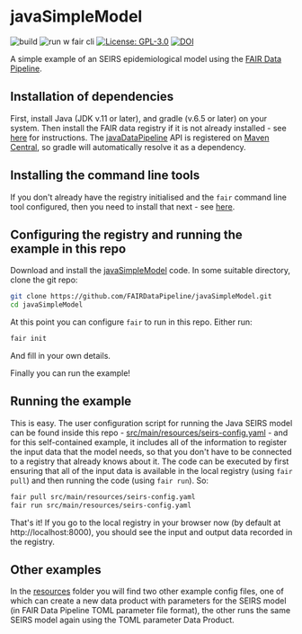 # javaSimpleModel
![build](https://github.com/FAIRDataPipeline/javaSimpleModel/actions/workflows/gradle-build.yml/badge.svg)
![run w fair cli](https://github.com/FAIRDataPipeline/javaSimpleModel/actions/workflows/runWithFairCli.yml/badge.svg)
[![License: GPL-3.0](https://img.shields.io/badge/licence-GPL--3-yellow)](https://opensource.org/licenses/GPL-3.0)
[![DOI](https://zenodo.org/badge/DOI/10.5281/zenodo.5564237.svg)](https://doi.org/10.5281/zenodo.5564237)


A simple example of an SEIRS epidemiological model using the [FAIR Data Pipeline](http://fairdatapipeline.org).

## Installation of dependencies

First, install Java (JDK v.11 or later), and gradle (v.6.5 or later) on your system. Then install the FAIR data registry if it is not already installed - see [here](https://www.fairdatapipeline.org/docs/data_registry/installation/) for instructions. The [javaDataPipeline](https://github.com/FAIRDataPipeline/javaDataPipeline) API is registered on [Maven Central](https://repo1.maven.org/maven2/org/fairdatapipeline/api/), so gradle will automatically resolve it as a dependency.

## Installing the command line tools

If you don't already have the registry initialised and the `fair` command line tool configured, then you need to install that next - see [here](https://github.com/FAIRDataPipeline/FAIR-CLI#installation).

## Configuring the registry and running the example in this repo

Download and install the [javaSimpleModel](https://github.com/FAIRDataPipeline/javaSimpleModel) code. In some suitable directory, clone the git repo:

```sh
git clone https://github.com/FAIRDataPipeline/javaSimpleModel.git
cd javaSimpleModel
```

At this point you can configure `fair` to run in this repo. Either run:

```sh
fair init
```

And fill in your own details.

Finally you can run the example!

## Running the example

This is easy. The user configuration script for running the Java SEIRS model can be found inside this repo - [src/main/resources/seirs-config.yaml](https://github.com/FAIRDataPipeline/javaSimpleModel/blob/master/src/main/resources/seirs-config.yaml) - and for this self-contained example, it includes all of the information to register the input data that the model needs, so that you don't have to be connected to a registry that already knows about it. The code can be executed by first ensuring that all of the input data is available in the local registry (using `fair pull`) and then running the code (using `fair run`). So:

```sh
fair pull src/main/resources/seirs-config.yaml
fair run src/main/resources/seirs-config.yaml
```

That's it! If you go to the local registry in your browser now (by default at http://localhost:8000), you should see the input and output data recorded in the registry.

## Other examples

In the [resources](https://github.com/FAIRDataPipeline/javaSimpleModel/blob/master/src/main/resources/) folder you will find two other example config files, one of which can create a new data product with parameters for the SEIRS model (in FAIR Data Pipeline TOML parameter file format), the other runs the same SEIRS model again using the TOML parameter Data Product.
